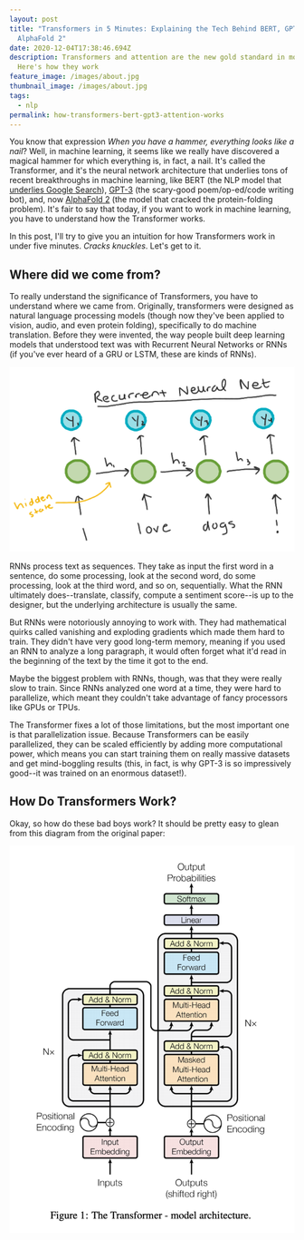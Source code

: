 ```yaml
---
layout: post
title: "Transformers in 5 Minutes: Explaining the Tech Behind BERT, GPT-3, and
  AlphaFold 2"
date: 2020-12-04T17:38:46.694Z
description: Transformers and attention are the new gold standard in modern NLP.
  Here's how they work
feature_image: /images/about.jpg
thumbnail_image: /images/about.jpg
tags:
  - nlp
permalink: how-transformers-bert-gpt3-attention-works
---
```

You know that expression *When you have a hammer, everything looks like a nail*? Well, in machine learning, it seems like we really have discovered a magical hammer for which everything is, in fact, a nail. It's called the Transformer, and it's the neural network architecture that underlies tons of recent breakthroughs in machine learning, like BERT (the NLP model that [underlies Google Search](https://blog.google/products/search/search-language-understanding-bert/)), [GPT-3](https://daleonai.com/gpt3-explained-fast) (the scary-good poem/op-ed/code writing bot), and, now [AlphaFold 2](https://deepmind.com/blog/article/alphafold-a-solution-to-a-50-year-old-grand-challenge-in-biology) (the model that cracked the protein-folding problem). It's fair to say that today, if you want to work in machine learning, you have to understand how the Transformer works. 

In this post, I'll try to give you an intuition for how Transformers work in under five minutes. *Cracks knuckles*. Let's get to it.

## Where did we come from?

To really understand the significance of Transformers, you have to understand where we came from. Originally, transformers were designed as natural language processing models (though now they've been applied to vision, audio, and even protein folding), specifically to do machine translation. Before they were invented, the way people built deep learning models that understood text was with Recurrent Neural Networks or RNNs (if you've ever heard of a GRU or LSTM, these are kinds of RNNs).

![Diagram of RNN](/images/rnn-1.png "Simplified picture of a recurrent neural network")

RNNs process text as sequences. They take as input the first word in a sentence, do some processing, look at the second word, do some processing, look at the third word, and so on, sequentially. What the RNN ultimately does--translate, classify, compute a sentiment score--is up to the designer, but the underlying architecture is usually the same.

But RNNs were notoriously annoying to work with. They had mathematical quirks called vanishing and exploding gradients which made them hard to train. They didn't have very good long-term memory, meaning if you used an RNN to analyze a long paragraph, it would often forget what it'd read in the beginning of the text by the time it got to the end.

Maybe the biggest problem with RNNs, though, was that they were really slow to train. Since RNNs analyzed one word at a time, they were hard to parallelize, which meant they couldn't take advantage of fancy processors like GPUs or TPUs.

The Transformer fixes a lot of those limitations, but the most important one is that parallelization issue. Because Transformers can be easily parallelized, they can be scaled efficiently by adding more computational power, which means you can start training them on really massive datasets and get mind-boggling results (this, in fact, is why GPT-3 is so impressively good--it was trained on an enormous dataset!). 

## How Do Transformers Work?

Okay, so how do these bad boys work? It should be pretty easy to glean from this diagram from the original paper:

![Transformer architecture](/images/screen-shot-2020-12-04-at-1.11.31-pm.png "Transformer architecture")
